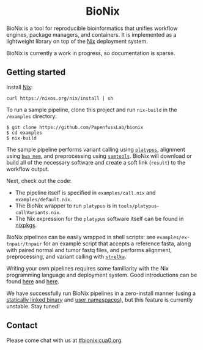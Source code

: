 <h1 align="center"> BioNix </h1>

BioNix is a tool for reproducible bioinformatics that unifies workflow engines, package managers, and containers.
It is implemented as a lightweight library on top of the [Nix](https://nixos.org/nix/) deployment system.

BioNix is currently a work in progress, so documentation is sparse.

## Getting started

Install [Nix](http://nixos.org/nix):

```{sh}
curl https://nixos.org/nix/install | sh
```
To run a sample pipeline, clone this project and run `nix-build` in the `/examples` directory:

```{sh}
$ git clone https://github.com/PapenfussLab/bionix
$ cd examples
$ nix-build
```

The sample pipeline performs variant calling using [`platypus`](https://github.com/andyrimmer/Platypus), alignment using [`bwa mem`](https://github.com/lh3/bwa), and preprocessing using [`samtools`](http://www.htslib.org/). 
BioNix will download or build all of the necessary software and create a soft link (`result`) to the workflow output.

Next, check out the code:

-   The pipeline itself is specified in `examples/call.nix` and `examples/default.nix`.
-   The BioNix wrapper to run `platypus` is in `tools/platypus-callVariants.nix`.
-   The Nix expression for the `platypus` software itself can be found in [nixpkgs](https://github.com/NixOS/nixpkgs/blob/master/pkgs/applications/science/biology/platypus/default.nix).

BioNix pipelines can be easily wrapped in shell scripts: see `examples/ex-tnpair/tnpair` for an example script that accepts a reference fasta, along with paired normal and tumor fastq files, and performs alignment, preprocessing, and variant calling with [`strelka`](https://github.com/Illumina/strelka).

Writing your own pipelines requires some familiarity with the Nix programming language and deployment system. Good introductions can be found [here](https://learnxinyminutes.com/docs/nix/) and [here](https://ebzzry.io/en/nix/).

We have successfully run BioNix pipelines in a zero-install manner (using a [statically linked binary](https://matthewbauer.us/blog/static-nix.html) and [user namespaces](https://www.redhat.com/en/blog/whats-next-containers-user-namespaces)), but this feature is currently unstable. Stay tuned!

## Contact

Please come chat with us at [#bionix:cua0.org](http://matrix.to/#/#bionix:cua0.org).
